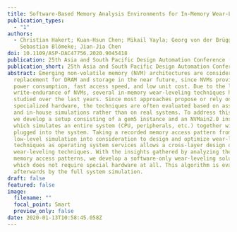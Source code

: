 ```yaml
---
title: Software-Based Memory Analysis Environments for In-Memory Wear-Leveling
publication_types:
  - "1"
authors:
  - Christian Hakert; Kuan-Hsun Chen; Mikail Yayla; Georg von der Brüggen;
    Sebastian Blömeke; Jian-Jia Chen
doi: 10.1109/ASP-DAC47756.2020.9045418
publication: 25th Asia and South Pacific Design Automation Conference (ASP-DAC)
publication_short: 25th Asia and South Pacific Design Automation Conference (ASP-DAC)
abstract: Emerging non-volatile memory (NVM) architectures are considered as a
  replacement for DRAM and storage in the near future, since NVMs provide low
  power consumption, fast access speed, and low unit cost. Due to the lower
  write-endurance of NVMs, several in-memory wear-leveling techniques have been
  studied over the last years. Since most approaches propose or rely on
  specialized hardware, the techniques are often evaluated based on assumptions
  and in-house simulations rather than on real systems. To address this issue,
  we develop a setup consisting of a gem5 instance and an NVMain2.0 instance,
  which simulates an entire system (CPU, peripherals, etc.) together with an NVM
  plugged into the system. Taking a recorded memory access pattern from a
  low-level simulation into consideration to design and optimize wear-leveling
  techniques as operating system services allows a cross-layer design of
  wear-leveling techniques. With the insights gathered by analyzing the recorded
  memory access patterns, we develop a software-only wear-leveling solution,
  which does not require special hardware at all. This algorithm is evaluated
  afterwards by the full system simulation.
draft: false
featured: false
image:
  filename: ""
  focal_point: Smart
  preview_only: false
date: 2020-01-13T10:58:45.058Z
---
```

